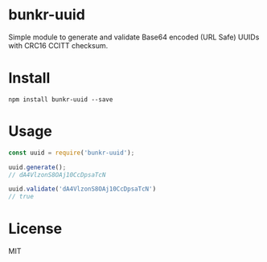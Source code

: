 # bunkr-uuid

Simple module to generate and validate Base64 encoded (URL Safe) UUIDs with CRC16 CCITT checksum.


# Install

`npm install bunkr-uuid --save`


# Usage

```javascript
const uuid = require('bunkr-uuid');

uuid.generate();
// dA4VlzonS8OAj10CcDpsaTcN

uuid.validate('dA4VlzonS8OAj10CcDpsaTcN')
// true
```


# License

MIT
